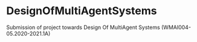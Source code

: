 # DesignOfMultiAgentSystems
Submission of project towards Design Of MultiAgent Systems (WMAI004-05.2020-2021.1A)
